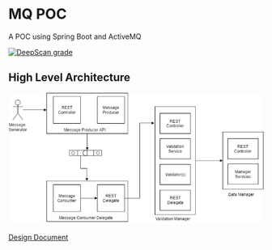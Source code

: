 # MQ POC
A POC using Spring Boot and ActiveMQ

[![DeepScan grade](https://deepscan.io/api/teams/3688/projects/5426/branches/41658/badge/grade.svg)](https://deepscan.io/dashboard#view=project&tid=3688&pid=5426&bid=41658)

## High Level Architecture 

![High Level Design](https://github.com/shishir-insane/mq-poc/blob/master/images/hld.png?raw=true)

[Design Document](https://github.com/shishir-insane/mq-poc/blob/master/Design.md)